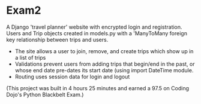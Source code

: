 # Exam2
A Django 'travel planner' website with encrypted login and registration. Users and Trip objects created in models.py with a 
'ManyToMany foreign key relationship between trips and users. 
- The site allows a user to join, remove, and create trips which show up in a list of trips
- Validations prevent users from adding trips that begin/end in the past, or whose end date pre-dates its start date (using import
DateTime module. 
- Routing uses session data for login and logout 

(This project was built in 4 hours 25 minutes and earned a 97.5 on Coding Dojo's Python Blackbelt Exam.)

